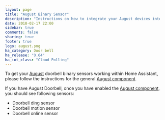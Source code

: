 ```yaml
---
layout: page
title: "August Binary Sensor"
description: "Instructions on how to integrate your August devices into Home Assistant."
date: 2018-02-17 22:00
sidebar: true
comments: false
sharing: true
footer: true
logo: august.png
ha_category: Door bell
ha_release: "0.64"
ha_iot_class: "Cloud Polling"
---
```


To get your [August](http://august.com) doorbell binary sensors working within Home Assistant, please follow the instructions for the general [August component](/components/august/).

If you have August Doorbell, once you have enabled the [August component](/components/august/), you should see following sensors:

* Doorbell ding sensor
* Doorbell motion sensor
* Doorbell online sensor
